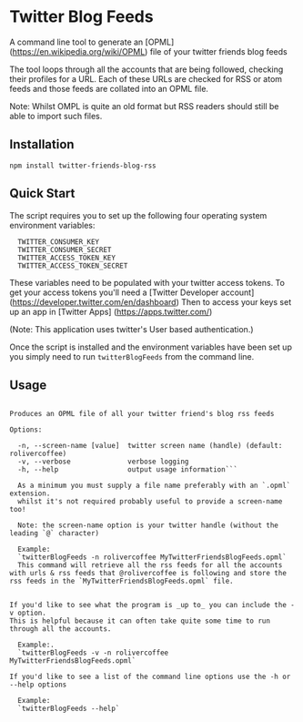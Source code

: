 # Twitter Blog Feeds

A command line tool to generate an [OPML] (https://en.wikipedia.org/wiki/OPML) file of your twitter friends blog feeds

The tool loops through all the accounts that are being followed, checking their profiles for a URL.
Each of these URLs are checked for RSS or atom feeds and those feeds are collated into an OPML file.

Note: Whilst OMPL is quite an old format but RSS readers should still be able to import such files.

## Installation
`npm install twitter-friends-blog-rss`

## Quick Start
The script requires you to set up the following four operating system environment variables:

```
  TWITTER_CONSUMER_KEY
  TWITTER_CONSUMER_SECRET
  TWITTER_ACCESS_TOKEN_KEY
  TWITTER_ACCESS_TOKEN_SECRET
```

These variables need to be populated with your twitter access tokens.
To get your access tokens you'll need a [Twitter Developer account] (https://developer.twitter.com/en/dashboard)
Then to access your keys set up an app in [Twitter Apps] (https://apps.twitter.com/) 

(Note: This application uses twitter's User based authentication.)

Once the script is installed and the environment variables have been set up 
you simply need to run `twitterBlogFeeds` from the command line.

## Usage 
```twitterBlogFeeds [options] <file>

Produces an OPML file of all your twitter friend's blog rss feeds

Options:

  -n, --screen-name [value]  twitter screen name (handle) (default: rolivercoffee)
  -v, --verbose              verbose logging
  -h, --help                 output usage information```

  As a minimum you must supply a file name preferably with an `.opml` extension. 
  whilst it's not required probably useful to provide a screen-name too!
  
  Note: the screen-name option is your twitter handle (without the leading `@` character)

  Example:
  `twitterBlogFeeds -n rolivercoffee MyTwitterFriendsBlogFeeds.opml`
  This command will retrieve all the rss feeds for all the accounts with urls & rss feeds that @rolivercoffee is following and store the rss feeds in the `MyTwitterFriendsBlogFeeds.opml` file.


If you'd like to see what the program is _up to_ you can include the -v option.  
This is helpful because it can often take quite some time to run through all the accounts.

  Example:.
  `twitterBlogFeeds -v -n rolivercoffee MyTwitterFriendsBlogFeeds.opml`

If you'd like to see a list of the command line options use the -h or --help options
  
  Example:
  `twitterBlogFeeds --help`